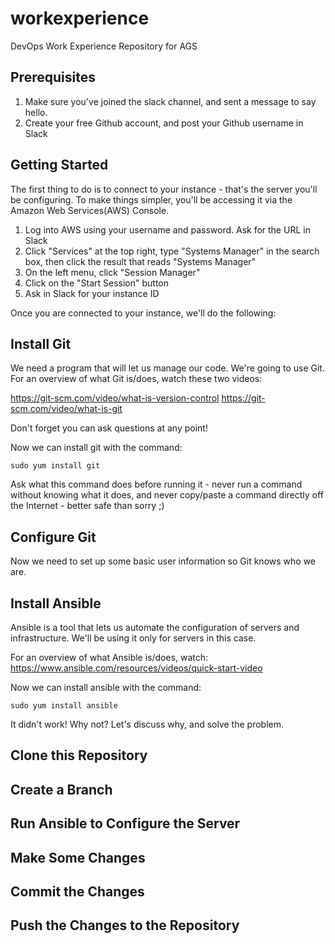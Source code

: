 # workexperience

DevOps Work Experience Repository for AGS


## Prerequisites

1. Make sure you've joined the slack channel, and sent a message to say hello.
2. Create your free Github account, and post your Github username in Slack

## Getting Started

The first thing to do is to connect to your instance - that's the server you'll be configuring. To make things simpler, you'll be accessing it via the Amazon Web Services(AWS) Console.

1. Log into AWS using your username and password. Ask for the URL in Slack
2. Click "Services" at the top right, type "Systems Manager" in the search box, then click the result that reads "Systems Manager"
3. On the left menu, click "Session Manager"
4. Click on the "Start Session" button
5. Ask in Slack for your instance ID

Once you are connected to your instance, we'll do the following:

## Install Git

We need a program that will let us manage our code. We're going to use Git. For an overview of what Git is/does, watch these two videos:

https://git-scm.com/video/what-is-version-control
https://git-scm.com/video/what-is-git

Don't forget you can ask questions at any point!

Now we can install git with the command:

`sudo yum install git`

Ask what this command does before running it - never run a command without knowing what it does, and never copy/paste a command directly off the Internet - better safe than sorry ;)

## Configure Git

Now we need to set up some basic user information so Git knows who we are.



## Install Ansible

Ansible is a tool that lets us automate the configuration of servers and infrastructure. We'll be using it only for servers in this case. 

For an overview of what Ansible is/does, watch:
https://www.ansible.com/resources/videos/quick-start-video

Now we can install ansible with the command:

`sudo yum install ansible`

It didn't work! Why not? Let's discuss why, and solve the problem.

## Clone this Repository

## Create a Branch

## Run Ansible to Configure the Server

## Make Some Changes

## Commit the Changes

## Push the Changes to the Repository





